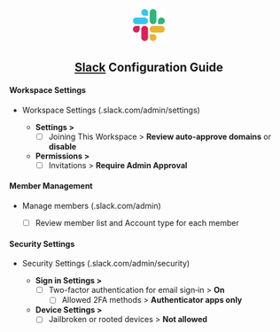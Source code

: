 <div align="center"> <img src="../../../images/guides/slack.svg" alt="Slack Logo" width="64" height="64"> <h2><a href="https://slack.com/" target="_blank" rel="noopener noreferrer">Slack</a> Configuration Guide</h2> </div>

#### Workspace Settings
- Workspace Settings (<your-workspace>.slack.com/admin/settings)
    - **Settings >**
        - [ ]  Joining This Workspace > **Review auto-approve domains** or **disable**
    - **Permissions >**
        - [ ]  Invitations > **Require Admin Approval**

#### Member Management
- Manage members (<your-workspace>.slack.com/admin)
    - [ ]  Review member list and Account type for each member

#### Security Settings
- Security Settings (<your-workspace>.slack.com/admin/security)
    - **Sign in Settings >**
        - [ ]  Two-factor authentication for email sign‑in > **On**
            - [ ]  Allowed 2FA methods > **Authenticator apps only**
    - **Device Settings >**
        - [ ]  Jailbroken or rooted devices > **Not allowed**
